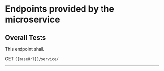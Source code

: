 # Endpoints provided by the microservice

## Overall Tests

This endpoint shall. 

GET `{{baseUrl}}/service/`

---

